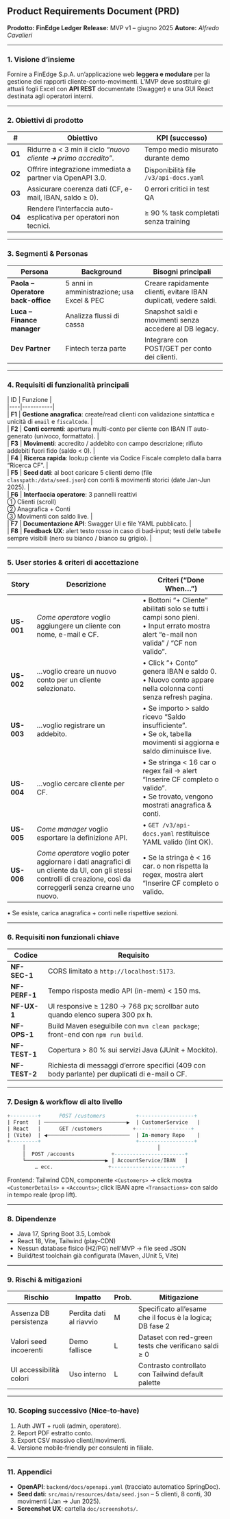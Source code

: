 ## Product Requirements Document (PRD)

**Prodotto:** **FinEdge Ledger**
**Release:** MVP v1 – giugno 2025
**Autore:** _Alfredo Cavalieri_

---

### 1. Visione d’insieme

Fornire a FinEdge S.p.A. un’applicazione web **leggera e modulare** per la gestione dei rapporti cliente-conto-movimenti.
L’MVP deve sostituire gli attuali fogli Excel con **API REST** documentate (Swagger) e una GUI React destinata agli operatori interni.

---

### 2. Obiettivi di prodotto

| #      | Obiettivo                                                         | KPI (successo)                         |
| ------ | ----------------------------------------------------------------- | -------------------------------------- |
| **O1** | Ridurre a < 3 min il ciclo _“nuovo cliente ➜ primo accredito”_.   | Tempo medio misurato durante demo      |
| **O2** | Offrire integrazione immediata a partner via OpenAPI 3.0.         | Disponibilità file `/v3/api-docs.yaml` |
| **O3** | Assicurare coerenza dati (CF, e-mail, IBAN, saldo ≥ 0).           | 0 errori critici in test QA            |
| **O4** | Rendere l’interfaccia auto-esplicativa per operatori non tecnici. | ≥ 90 % task completati senza training  |

---

### 3. Segmenti & Personas

| Persona                           | Background                                 | Bisogni principali                                                |
| --------------------------------- | ------------------------------------------ | ----------------------------------------------------------------- |
| **Paola – Operatore back-office** | 5 anni in amministrazione; usa Excel & PEC | Creare rapidamente clienti, evitare IBAN duplicati, vedere saldi. |
| **Luca – Finance manager**        | Analizza flussi di cassa                   | Snapshot saldi e movimenti senza accedere al DB legacy.           |
| **Dev Partner**                   | Fintech terza parte                        | Integrare con POST/GET per conto dei clienti.                     |

---

### 4. Requisiti di funzionalità principali

\| ID | Funzione |\
\|----|-----------|\
\| **F1** | **Gestione anagrafica**: create/read clienti con validazione sintattica e unicità di `email` e `fiscalCode`. |\
\| **F2** | **Conti correnti**: apertura multi-conto per cliente con IBAN IT auto-generato (univoco, formattato). |\
\| **F3** | **Movimenti**: accredito / addebito con campo descrizione; rifiuto addebiti fuori fido (saldo < 0). |\
\| **F4** | **Ricerca rapida**: lookup cliente via Codice Fiscale completo dalla barra “Ricerca CF”. |\
\| **F5** | **Seed dati**: al boot caricare 5 clienti demo (file `classpath:/data/seed.json`) con conti & movimenti storici (date Jan-Jun 2025). |\
\| **F6** | **Interfaccia operatore**: 3 pannelli reattivi<br>① Clienti (scroll)<br>② Anagrafica + Conti<br>③ Movimenti con saldo live. |\
\| **F7** | **Documentazione API**: Swagger UI e file YAML pubblicato. |\
\| **F8** | **Feedback UX**: alert testo rosso in caso di bad-input; testi delle tabelle sempre visibili (nero su bianco / bianco su grigio). |

---

### 5. User stories & criteri di accettazione

| Story      | Descrizione                                                                                                                                                         | Criteri (“Done When…”)                                                                                                                  |
| ---------- | ------------------------------------------------------------------------------------------------------------------------------------------------------------------- | --------------------------------------------------------------------------------------------------------------------------------------- |
| **US-001** | _Come operatore_ voglio aggiungere un cliente con nome, e-mail e CF.                                                                                                | • Bottoni “+ Cliente” abilitati solo se tutti i campi sono pieni.<br>• Input errato mostra alert “e-mail non valida” / “CF non valido”. |
| **US-002** | …voglio creare un nuovo conto per un cliente selezionato.                                                                                                           | • Click “+ Conto” genera IBAN e saldo 0.<br>• Nuovo conto appare nella colonna conti senza refresh pagina.                              |
| **US-003** | …voglio registrare un addebito.                                                                                                                                     | • Se importo > saldo ricevo “Saldo insufficiente”.<br>• Se ok, tabella movimenti si aggiorna e saldo diminu­isce live.                  |
| **US-004** | …voglio cercare cliente per CF.                                                                                                                                     | • Se stringa < 16 car o regex fail → alert “Inserire CF completo o valido”.<br>• Se trovato, vengono mostrati anagrafica & conti.       |
| **US-005** | _Come manager_ voglio esportare la definizione API.                                                                                                                 | • `GET /v3/api-docs.yaml` restituisce YAML valido (lint OK).                                                                            |
| **US-006** | _Come operatore_ voglio poter aggiornare i dati anagrafici di un cliente da UI, con gli stessi controlli di creazione, così da correggerli senza crearne uno nuovo. | • Se la stringa è < 16 car. o non rispetta la regex, mostra alert “Inserire CF completo o valido.                                       |

• Se esiste, carica anagrafica + conti nelle rispettive sezioni.

---

### 6. Requisiti non funzionali chiave

| Codice        | Requisito                                                                                                |
| ------------- | -------------------------------------------------------------------------------------------------------- |
| **NF-SEC-1**  | CORS limitato a `http://localhost:5173`.                                                                 |
| **NF-PERF-1** | Tempo risposta medio API (in-mem) < 150 ms.                                                              |
| **NF-UX-1**   | UI responsive ≥ 1280 → 768 px; scrollbar auto quando elenco supera 300 px h.                             |
| **NF-OPS-1**  | Build Maven eseguibile con `mvn clean package`; front-end con `npm run build`.                           |
| **NF-TEST-1** | Copertura > 80 % sui servizi Java (JUnit + Mockito).                                                     |
| **NF-TEST-2** | Richiesta di messaggi d’errore specifici (409 con body parlante) per duplicati di e-mail o CF.</li></ul> |

---

### 7. Design & workflow di alto livello

```sql
+---------+      POST /customers          +------------------+
| Front   | ───────────────────────────▶  | CustomerService   |
| React   |      GET /customers          +------------------+
| (Vite)  | ◀───────────────────────────  | In-memory Repo    |
+---------+                               +------------------+
     │                                           │
     │  POST /accounts            +-----------------------+
     └──────────────────────────▶ | AccountService/IBAN   |
         … ecc.                  +-----------------------+
```

Frontend: Tailwind CDN, componente `<Customers>` → click mostra `<CustomerDetails>` + `<Accounts>`; click IBAN apre `<Transactions>` con saldo in tempo reale (prop lift).

---

### 8. Dipendenze

- Java 17, Spring Boot 3.5, Lombok
- React 18, Vite, Tailwind (play-CDN)
- Nessun database fisico (H2/PG) nell’MVP → file seed JSON
- Build/test toolchain già configurata (Maven, JUnit 5, Vite)

---

### 9. Rischi & mitigazioni

| Rischio                 | Impatto                 | Prob. | Mitigazione                                               |
| ----------------------- | ----------------------- | ----- | --------------------------------------------------------- |
| Assenza DB persistenza  | Perdita dati al riavvio | M     | Specificato all’esame che il focus è la logica; DB fase 2 |
| Valori seed incoerenti  | Demo fallisce           | L     | Dataset con red-green tests che verificano saldi ≥ 0      |
| UI accessibilità colori | Uso interno             | L     | Contrasto controllato con Tailwind default palette        |

---

### 10. Scoping successivo (Nice-to-have)

1. Auth JWT + ruoli (admin, operatore).
2. Report PDF estratto conto.
3. Export CSV massivo clienti/movimenti.
4. Versione mobile‐friendly per consulenti in filiale.

---

### 11. Appendici

- **OpenAPI**: `backend/docs/openapi.yaml` (tracciato automatico SpringDoc).
- **Seed dati**: `src/main/resources/data/seed.json` – 5 clienti, 8 conti, 30 movimenti (Jan → Jun 2025).
- **Screenshot UX**: cartella `doc/screenshots/`.

